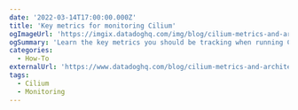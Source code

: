 ```yaml
---
date: '2022-03-14T17:00:00.000Z'
title: 'Key metrics for monitoring Cilium'
ogImageUrl: 'https://imgix.datadoghq.com/img/blog/cilium-metrics-and-architecture/cilium_part1_hero.png'
ogSummary: 'Learn the key metrics you should be tracking when running Cilium'
categories:
  - How-To
externalUrl: 'https://www.datadoghq.com/blog/cilium-metrics-and-architecture/'
tags:
  - Cilium
  - Monitoring
---
```

